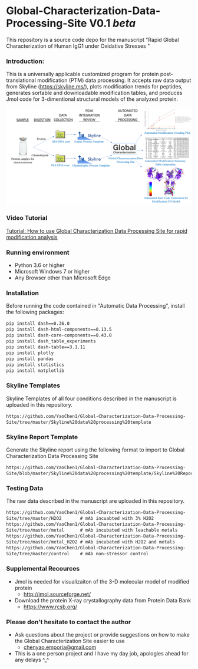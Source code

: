 # Global-Characterization-Data-Processing-Site V0.1 *beta*
 This repository is a source code depo for the manuscript "Rapid Global Characterization of Human IgG1 under Oxidative Stresses "

### Introduction:

This is a universally applicable customized program for protein post-translational modification (PTM) data processing. It accepts raw data output from Skyline (https://skyline.ms/), plots modification trends for peptides, generates sortable and downloadable modification tables, and produces Jmol code for 3-dimentional structural models of the analyzed protein.  

![alt text](https://github.com/YaoChen1/Hello-world/blob/master/work%20flow.png)

### Video Tutorial

[Tutorial: How to use Global Characterization Data Processing Site for rapid modification analysis](https://youtu.be/atwfpfsiB5w)

### Running environment
- Python 3.6 or higher
- Microsoft Windows 7 or higher
- Any Browser other than Microsoft Edge

### Installation

Before running the code contained in "Automatic Data Processing", install the following packages:
```
pip install dash==0.36.0
pip install dash-html-components==0.13.5 
pip install dash-core-components==0.43.0
pip install dash_table_experiments
pip install dash-table==3.1.11
pip install plotly
pip install pandas
pip install statistics
pip install matplotlib
```

### Skyline Templates

Skyline Templates of all four conditions described in the manuscript is uploaded in this repository.
```
https://github.com/YaoChen1/Global-Characterization-Data-Processing-Site/tree/master/Skyline%20data%20processing%20template
```

### Skyline Report Template

Generate the Skyline report using the following format to import to Global Characterization Data Processing Site
```
https://github.com/YaoChen1/Global-Characterization-Data-Processing-Site/blob/master/Skyline%20data%20processing%20template/Skyline%20Report%20template.skyr
```

### Testing Data

The raw data described in the manuscript are uploaded in this repository. 
```
https://github.com/YaoChen1/Global-Characterization-Data-Processing-Site/tree/master/H2O2       # mAb incuabted with 3% H2O2
https://github.com/YaoChen1/Global-Characterization-Data-Processing-Site/tree/master/metal      # mAb incubated with leachable metals
https://github.com/YaoChen1/Global-Characterization-Data-Processing-Site/tree/master/metal_H2O2 # mAb incubated with H2O2 and metals
https://github.com/YaoChen1/Global-Characterization-Data-Processing-Site/tree/master/control    # mAb non-stressor control
```

### Supplemental Recources

- Jmol is needed for visualizaiton of the 3-D molecular model of modified protein 
   - http://jmol.sourceforge.net/
- Download the protein X-ray crystallography data from Protein Data Bank
   - https://www.rcsb.org/

### Please don't hesitate to contact the author

- Ask questions about the project or provide suggestions on how to make the Global Characterization Site easier to use
  - chenyao.emporia@gmail.com
- This is a one person project and I have my day job, apologies ahead for any delays ^_^
